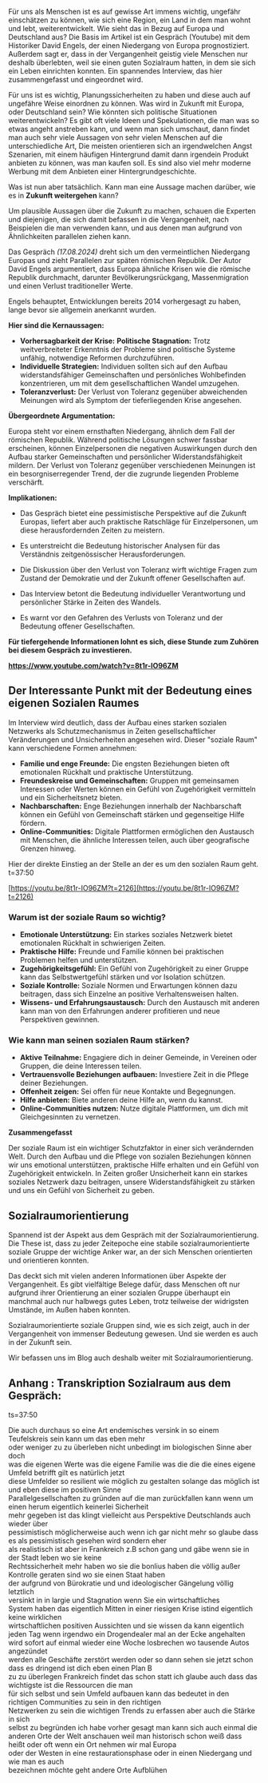 Für uns als Menschen ist es auf gewisse Art immens wichtig, ungefähr einschätzen zu können, wie sich eine Region, ein Land in dem man wohnt und lebt, weiterentwickelt. Wie sieht das in Bezug auf Europa und Deutschland aus? Die Basis im Artikel ist ein Gespräch (Youtube) mit dem Historiker David Engels, der einen Niedergang von Europa prognostiziert. Außerdem sagt er, dass in der Vergangenheit geistig viele Menschen nur deshalb überlebten, weil sie einen guten Sozialraum hatten, in dem sie sich ein Leben einrichten konnten. Ein spannendes Interview, das hier zusammengefasst und eingeordnet wird. 

Für uns ist es wichtig, Planungssicherheiten zu haben und diese auch auf ungefähre Weise einordnen zu können. Was wird in Zukunft mit Europa, oder Deutschland sein? Wie könnten sich politische Situationen weiterentwickeln? Es gibt oft viele Ideen und Spekulationen, die man was so etwas angeht anstreben kann, und wenn man sich umschaut, dann findet man auch sehr viele Aussagen von sehr vielen Menschen auf die unterschiedliche Art, Die meisten orientieren sich an irgendwelchen Angst Szenarien, mit einem häufigen Hintergrund damit dann irgendein Produkt anbieten zu können, was man kaufen soll.  Es sind also viel mehr moderne Werbung mit dem Anbieten einer Hintergrundgeschichte. 

Was ist nun aber tatsächlich. Kann man eine Aussage machen darüber, wie es in **Zukunft weitergehen** kann? 

Um plausible Aussagen über die Zukunft zu machen, schauen die Experten und diejenigen, die sich damit befassen in die Vergangenheit, nach Beispielen die man verwenden kann, und aus denen man aufgrund von Ähnlichkeiten parallelen ziehen kann. 

Das Gespräch *(17.08.2024)* dreht sich um den vermeintlichen Niedergang Europas und zieht Parallelen zur späten römischen Republik. Der Autor David Engels argumentiert, dass Europa ähnliche Krisen wie die römische Republik durchmacht, darunter Bevölkerungsrückgang, Massenmigration und einen Verlust traditioneller Werte.

Engels behauptet, Entwicklungen bereits 2014 vorhergesagt zu haben, lange bevor sie allgemein anerkannt wurden. 

**Hier sind die Kernaussagen:**

* **Vorhersagbarkeit der Krise:** **Politische Stagnation:** Trotz weitverbreiteter Erkenntnis der Probleme sind politische Systeme unfähig, notwendige Reformen durchzuführen.  
* **Individuelle Strategien:** Individuen sollten sich auf den Aufbau widerstandsfähiger Gemeinschaften und persönliches Wohlbefinden konzentrieren, um mit dem gesellschaftlichen Wandel umzugehen.  
* **Toleranzverlust:** Der Verlust von Toleranz gegenüber abweichenden Meinungen wird als Symptom der tieferliegenden Krise angesehen.

**Übergeordnete Argumentation:**

Europa steht vor einem ernsthaften Niedergang, ähnlich dem Fall der römischen Republik. Während politische Lösungen schwer fassbar erscheinen, können Einzelpersonen die negativen Auswirkungen durch den Aufbau starker Gemeinschaften und persönlicher Widerstandsfähigkeit mildern. Der Verlust von Toleranz gegenüber verschiedenen Meinungen ist ein besorgniserregender Trend, der die zugrunde liegenden Probleme verschärft.

**Implikationen:**

* Das Gespräch bietet eine pessimistische Perspektive auf die Zukunft Europas, liefert aber auch praktische Ratschläge für Einzelpersonen, um diese herausfordernden Zeiten zu meistern.  
* Es unterstreicht die Bedeutung historischer Analysen für das Verständnis zeitgenössischer Herausforderungen.  
* Die Diskussion über den Verlust von Toleranz wirft wichtige Fragen zum Zustand der Demokratie und der Zukunft offener Gesellschaften auf.

* Das Interview betont die Bedeutung individueller Verantwortung und persönlicher Stärke in Zeiten des Wandels.  
* Es warnt vor den Gefahren des Verlusts von Toleranz und der Bedeutung offener Gesellschaften.

**Für tiefergehende Informationen lohnt es sich, diese Stunde zum Zuhören bei diesem Gespräch zu investieren.** 

**https://www.youtube.com/watch?v=8t1r-IO96ZM**

## Der Interessante Punkt mit der Bedeutung eines eigenen Sozialen Raumes

Im Interview wird deutlich, dass der Aufbau eines starken sozialen Netzwerks als Schutzmechanismus in Zeiten gesellschaftlicher Veränderungen und Unsicherheiten angesehen wird. Dieser "soziale Raum" kann verschiedene Formen annehmen:

* **Familie und enge Freunde:** Die engsten Beziehungen bieten oft emotionalen Rückhalt und praktische Unterstützung.  
* **Freundeskreise und Gemeinschaften:** Gruppen mit gemeinsamen Interessen oder Werten können ein Gefühl von Zugehörigkeit vermitteln und ein Sicherheitsnetz bieten.  
* **Nachbarschaften:** Enge Beziehungen innerhalb der Nachbarschaft können ein Gefühl von Gemeinschaft stärken und gegenseitige Hilfe fördern.  
* **Online-Communities:** Digitale Plattformen ermöglichen den Austausch mit Menschen, die ähnliche Interessen teilen, auch über geografische Grenzen hinweg.

Hier der direkte Einstieg an der Stelle an der es um den sozialen Raum geht. t=37:50 

[https://youtu.be/8t1r-IO96ZM?t=2126](https://youtu.be/8t1r-IO96ZM?t=2126)

### Warum ist der soziale Raum so wichtig?

* **Emotionale Unterstützung:** Ein starkes soziales Netzwerk bietet emotionalen Rückhalt in schwierigen Zeiten.  
* **Praktische Hilfe:** Freunde und Familie können bei praktischen Problemen helfen und unterstützen.  
* **Zugehörigkeitsgefühl:** Ein Gefühl von Zugehörigkeit zu einer Gruppe kann das Selbstwertgefühl stärken und vor Isolation schützen.  
* **Soziale Kontrolle:** Soziale Normen und Erwartungen können dazu beitragen, dass sich Einzelne an positive Verhaltensweisen halten.  
* **Wissens- und Erfahrungsaustausch:** Durch den Austausch mit anderen kann man von den Erfahrungen anderer profitieren und neue Perspektiven gewinnen.

### Wie kann man seinen sozialen Raum stärken?

* **Aktive Teilnahme:** Engagiere dich in deiner Gemeinde, in Vereinen oder Gruppen, die deine Interessen teilen.  
* **Vertrauensvolle Beziehungen aufbauen:** Investiere Zeit in die Pflege deiner Beziehungen.  
* **Offenheit zeigen:** Sei offen für neue Kontakte und Begegnungen.  
* **Hilfe anbieten:** Biete anderen deine Hilfe an, wenn du kannst.  
* **Online-Communities nutzen:** Nutze digitale Plattformen, um dich mit Gleichgesinnten zu vernetzen.

**Zusammengefasst**

Der soziale Raum ist ein wichtiger Schutzfaktor in einer sich verändernden Welt. Durch den Aufbau und die Pflege von sozialen Beziehungen können wir uns emotional unterstützen, praktische Hilfe erhalten und ein Gefühl von Zugehörigkeit entwickeln. In Zeiten großer Unsicherheit kann ein starkes soziales Netzwerk dazu beitragen, unsere Widerstandsfähigkeit zu stärken und uns ein Gefühl von Sicherheit zu geben.

## **Sozialraumorientierung**

Spannend ist der Aspekt aus dem Gespräch mit der Sozialraumorientierung.   
Die These ist, dass zu jeder Zeitepoche eine stabile sozialraumorientierte soziale Gruppe der wichtige Anker war, an der sich Menschen orientierten und orientieren konnten. 

Das deckt sich mit vielen anderen Informationen über Aspekte der Vergangenheit. Es gibt vielfältige Belege dafür, dass Menschen oft nur aufgrund ihrer Orientierung an einer sozialen Gruppe überhaupt ein manchmal auch nur halbwegs gutes Leben, trotz teilweise der widrigsten Umstände, im Außen haben konnten. 

Sozialraumorientierte soziale Gruppen sind, wie es sich zeigt, auch in der Vergangenheit von immenser Bedeutung gewesen. Und sie werden es auch in der Zukunft sein. 

Wir befassen uns im Blog auch deshalb weiter mit Sozialraumorientierung. 

## **Anhang : Transkription Sozialraum aus dem Gespräch:**

ts=37:50

Die auch durchaus so eine Art endemisches versink in so einem Teufelskreis sein kann um das eben mehr  
oder weniger zu zu überleben nicht unbedingt im biologischen Sinne aber doch  
was die eigenen Werte was die eigene Familie was die die die eines eigene Umfeld betrifft gilt es natürlich jetzt  
diese Umfelder so resilient wie möglich zu gestalten solange das möglich ist und eben diese im positiven Sinne  
Parallelgesellschaften zu gründen auf die man zurückfallen kann wenn um einen herum eigentlich keinerlei Sicherheit  
mehr gegeben ist das klingt vielleicht aus Perspektive Deutschlands auch wieder über  
pessimistisch möglicherweise auch wenn ich gar nicht mehr so glaube dass es als pessimistisch gesehen wird sondern eher  
als realistisch ist aber in Frankreich z.B schon gang und gäbe wenn sie in der Stadt leben wo sie keine  
Rechtssicherheit mehr haben wo sie die bonlius haben die völlig außer Kontrolle geraten sind wo sie einen Staat haben  
der aufgrund von Bürokratie und und ideologischer Gängelung völlig letztlich  
versinkt in in largie und Stagnation wenn Sie ein wirtschaftliches  
System haben das eigentlich Mitten in einer riesigen Krise istind eigentlich keine wirklichen  
wirtschaftlichen positiven Aussichten und sie wissen da kann eigentlich jeden Tag wenn irgendwo ein Drogendealer mal an der Ecke angehalten wird sofort auf einmal wieder eine Woche losbrechen wo tausende Autos angezündet  
werden alle Geschäfte zerstört werden oder so dann sehen sie jetzt schon dass es dringend ist dich eben einen Plan B  
zu zu überlegen Frankreich findet das schon statt ich glaube auch dass das wichtigste ist die Ressourcen die man  
für sich selbst und sein Umfeld aufbauen kann das bedeutet in den richtigen Communities zu sein in den richtigen  
Netzwerken zu sein die wichtigen Trends zu erfassen aber auch die Stärke in sich  
selbst zu begründen ich habe vorher gesagt man kann sich auch einmal die anderen Orte der Welt anschauen weil man historisch schon weiß dass heißt oder oft wenn ein Ort nehmen wir mal Europa  
oder der Westen in eine restaurationsphase oder in einen Niedergang und wie man es auch  
bezeichnen möchte geht andere Orte Aufblühen 
